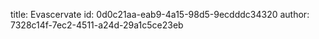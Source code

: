 title: Evascervate
id: 0d0c21aa-eab9-4a15-98d5-9ecdddc34320
author: 7328c14f-7ec2-4511-a24d-29a1c5ce23eb

